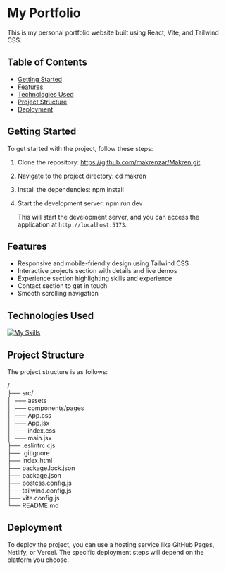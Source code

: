 # My Portfolio

This is my personal portfolio website built using React, Vite, and Tailwind CSS.

## Table of Contents

- [Getting Started](#getting-started)
- [Features](#features)
- [Technologies Used](#technologies-used)
- [Project Structure](#project-structure)
- [Deployment](#deployment)

## Getting Started

To get started with the project, follow these steps:


1. Clone the repository: https://github.com/makrenzar/Makren.git
2. Navigate to the project directory: cd makren
3. Install the dependencies: npm install
4. Start the development server: npm run dev

   This will start the development server, and you can access the application at `http://localhost:5173`.

## Features

- Responsive and mobile-friendly design using Tailwind CSS
- Interactive projects section with details and live demos
- Experience section highlighting skills and experience
- Contact section to get in touch
- Smooth scrolling navigation

## Technologies Used

[![My Skills](https://skillicons.dev/icons?i=html,css,react,tailwind)](https://skillicons.dev)&nbsp;

## Project Structure

The project structure is as follows:

/
<br>
├── src/
<br>
│   ├── assets
<br>
│   ├── components/pages
<br>
│   ├── App.css
<br>
│   ├── App.jsx
<br>
│   ├── index.css
<br>
│   └── main.jsx
<br>
├── .eslintrc.cjs
<br>
├── .gitignore
<br>
├── index.html
<br>
├── package.lock.json
<br>
├── package.json
<br>
├── postcss.config.js
<br>
├── tailwind.config.js
<br>
├── vite.config.js
<br>
└── README.md

## Deployment

To deploy the project, you can use a hosting service like GitHub Pages, Netlify, or Vercel. The specific deployment steps will depend on the platform you choose.


   
